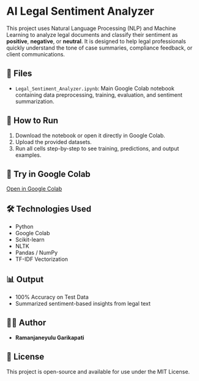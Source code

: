 # AI Legal Sentiment Analyzer

This project uses Natural Language Processing (NLP) and Machine Learning to analyze legal documents and classify their sentiment as **positive**, **negative**, or **neutral**. It is designed to help legal professionals quickly understand the tone of case summaries, compliance feedback, or client communications.

## 📁 Files

- `Legal_Sentiment_Analyzer.ipynb`: Main Google Colab notebook containing data preprocessing, training, evaluation, and sentiment summarization.

## 🚀 How to Run

1. Download the notebook or open it directly in Google Colab.
2. Upload the provided datasets.
3. Run all cells step-by-step to see training, predictions, and output examples.

## 🔗 Try in Google Colab

[Open in Google Colab](https://colab.research.google.com/github/ramu-49/Ai-Legal-Sentiment-Analyzer/blob/main/Legal_Sentiment_Analyzer.ipynb)

## 🛠️ Technologies Used

- Python
- Google Colab
- Scikit-learn
- NLTK
- Pandas / NumPy
- TF-IDF Vectorization

## 📊 Output

- 100% Accuracy on Test Data
- Summarized sentiment-based insights from legal text

## 👨‍💻 Author

- **Ramanjaneyulu Garikapati**

## 📜 License

This project is open-source and available for use under the MIT License.

